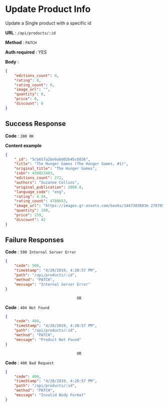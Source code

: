 # Update Product Info

Update a Single product with a specific id

**URL** : `/api/products/:id`

**Method** : `PATCH`

**Auth required** : YES

**Body** :
```json
{    
    "editions_count": 0,    
    "rating": 0,
    "rating_count": 0,
    "image_url": "",
    "quantity": 0,
    "price": 0,
    "discount": 0
}
```

## Success Response

**Code** : `200 OK`

**Content example**

```json
{
    "_id": "5cb657a2be9a8d02b45c0836",
    "title": "The Hunger Games (The Hunger Games, #1)",
    "original_title": "The Hunger Games",
    "isbn": 439023483,
    "editions_count": 272,
    "authors": "Suzanne Collins",
    "original_publication": 2008.0,
    "language_code": "eng",
    "rating": 4.34,
    "rating_count": 4780653,
    "image_url": "https://images.gr-assets.com/books/1447303603m 2767052.jpg",
    "quantity": 100,
    "price": 159,
    "discount": 42
}
```

## Failure Responses


**Code** : `500 Internal Server Error`

```json 
{
    "code": 500,
    "timeStamp": "4/20/2019, 4:28:57 PM",
    "path": "/api/products/:id",
    "method": "PATCH",
    "message": "Internal Server Error"
}
```

                                    OR 

**Code** : `404 Not Found`

```json 
{
    "code": 404,
    "timeStamp": "4/20/2019, 4:28:57 PM",
    "path": "/api/products/:id",
    "method": "PATCH",
    "message": "Product Not Found"
}
```

                                    OR 

**Code** : `400 Bad Request`

```json 
{
    "code": 400,
    "timeStamp": "4/20/2019, 4:28:57 PM",
    "path": "/api/products/:id",
    "method": "PATCH",
    "message": "Invalid Body Format"
}
```